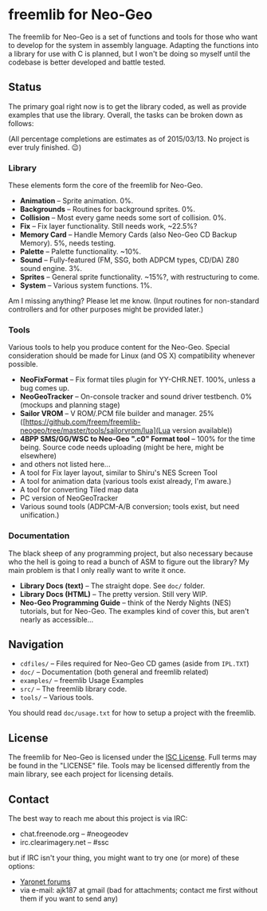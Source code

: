 freemlib for Neo-Geo
====================
The freemlib for Neo-Geo is a set of functions and tools for those who want to
develop for the system in assembly language. Adapting the functions into a library
for use with C is planned, but I won't be doing so myself until the codebase is
better developed and battle tested.

Status
------
The primary goal right now is to get the library coded, as well as provide
examples that use the library. Overall, the tasks can be broken down as follows:

(All percentage completions are estimates as of 2015/03/13. No project is ever truly finished. :wink:)

### Library ###
These elements form the core of the freemlib for Neo-Geo.

* **Animation** &ndash; Sprite animation. 0%.
* **Backgrounds** &ndash; Routines for background sprites. 0%.
* **Collision** &ndash; Most every game needs some sort of collision. 0%.
* **Fix** &ndash; Fix layer functionality. Still needs work, ~22.5%?
* **Memory Card** &ndash; Handle Memory Cards (also Neo-Geo CD Backup Memory). 5%, needs testing.
* **Palette** &ndash; Palette functionality. ~10%.
* **Sound** &ndash; Fully-featured (FM, SSG, both ADPCM types, CD/DA) Z80 sound engine. 3%.
* **Sprites** &ndash; General sprite functionality. ~15%?, with restructuring to come.
* **System** &ndash; Various system functions. 1%.

Am I missing anything? Please let me know. (Input routines for non-standard controllers
and for other purposes might be provided later.)

### Tools ###
Various tools to help you produce content for the Neo-Geo. Special consideration
should be made for Linux (and OS X) compatibility whenever possible.

* **NeoFixFormat** &ndash; Fix format tiles plugin for YY-CHR.NET. 100%, unless a bug comes up.
* **NeoGeoTracker** &ndash; On-console tracker and sound driver testbench. 0% (mockups and planning stage)
* **Sailor VROM** &ndash; V ROM/.PCM file builder and manager. 25% ([https://github.com/freem/freemlib-neogeo/tree/master/tools/sailorvrom/lua](Lua version available))
* **4BPP SMS/GG/WSC to Neo-Geo ".c0" Format tool** &ndash; 100% for the time being. Source code needs uploading (might be here, might be elsewhere)
* and others not listed here...
 * A tool for Fix layer layout, similar to Shiru's NES Screen Tool
 * A tool for animation data (various tools exist already, I'm aware.)
 * A tool for converting Tiled map data
 * PC version of NeoGeoTracker
 * Various sound tools (ADPCM-A/B conversion; tools exist, but need unification.)

### Documentation ###
The black sheep of any programming project, but also necessary because who the hell
is going to read a bunch of ASM to figure out the library? My main problem is that
I only really want to write it once.

* **Library Docs (text)** &ndash; The straight dope. See `doc/` folder.
* **Library Docs (HTML)** &ndash; The pretty version. Still very WIP.
* **Neo-Geo Programming Guide** &ndash; think of the Nerdy Nights (NES) tutorials,
but for Neo-Geo. The examples kind of cover this, but aren't nearly as accessible...

Navigation
----------
* `cdfiles/` &ndash; Files required for Neo-Geo CD games (aside from `IPL.TXT`)
* `doc/` &ndash; Documentation (both general and freemlib related)
* `examples/` &ndash; freemlib Usage Examples
* `src/` &ndash; The freemlib library code.
* `tools/` &ndash; Various tools.

You should read `doc/usage.txt` for how to setup a project with the freemlib.

License
-------
The freemlib for Neo-Geo is licensed under the [ISC License](http://opensource.org/licenses/ISC).
Full terms may be found in the "LICENSE" file.
Tools may be licensed differently from the main library, see each project for licensing details.

Contact
-------
The best way to reach me about this project is via IRC:
* chat.freenode.org &ndash; #neogeodev
* irc.clearimagery.net &ndash; #ssc

but if IRC isn't your thing, you might want to try one (or more) of these options:
* [Yaronet forums](http://www.yaronet.com/en/sujets.php?f=417)
* via e-mail: ajk187 at gmail (bad for attachments; contact me first without them
if you want to send any)
